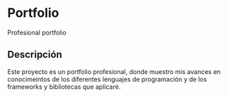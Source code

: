 # Portfolio
Profesional portfolio 
## Descripción
Este proyecto es un portfolio profesional, donde muestro mis avances en conocimeintos de los diferentes lenguajes de programación y de los frameworks y bibliotecas que aplicaré.

